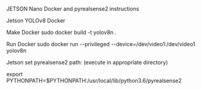 JETSON Nano Docker and pyrealsense2 instructions


Jetson YOLOv8 Docker

Make Docker 
      sudo docker build -t yolov8n .

Run Docker
       sudo docker run --privileged --device=/dev/video1:/dev/video1  yolov8n


Jetson set pyrealsense2 path: (execute in appropriate directory) 

export PYTHONPATH=$PYTHONPATH:/usr/local/lib/python3.6/pyrealsense2
